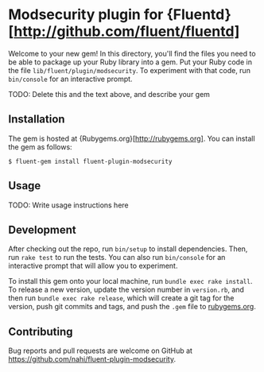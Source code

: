 # Modsecurity plugin for {Fluentd}[http://github.com/fluent/fluentd]

Welcome to your new gem! In this directory, you'll find the files you need to be able to package up your Ruby library into a gem. Put your Ruby code in the file `lib/fluent/plugin/modsecurity`. To experiment with that code, run `bin/console` for an interactive prompt.

TODO: Delete this and the text above, and describe your gem

## Installation

The gem is hosted at {Rubygems.org}[http://rubygems.org]. You can install the gem as follows:

    $ fluent-gem install fluent-plugin-modsecurity

## Usage

TODO: Write usage instructions here

## Development

After checking out the repo, run `bin/setup` to install dependencies. Then, run `rake test` to run the tests. You can also run `bin/console` for an interactive prompt that will allow you to experiment.

To install this gem onto your local machine, run `bundle exec rake install`. To release a new version, update the version number in `version.rb`, and then run `bundle exec rake release`, which will create a git tag for the version, push git commits and tags, and push the `.gem` file to [rubygems.org](https://rubygems.org).

## Contributing

Bug reports and pull requests are welcome on GitHub at https://github.com/nahi/fluent-plugin-modsecurity.

